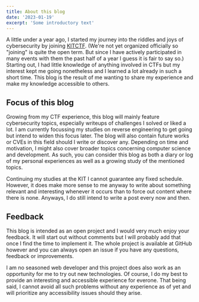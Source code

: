 ```yaml
---
title: About this blog
date: '2023-01-19'
excerpt: 'Some introductory text'
---
```


A little under a year ago, I started my journey into the riddles and joys of cybersecurity by joining [KITCTF](https://kitctf.de).
(We're not yet organized officially so "joining" is quite the open term.
But since I have actively participated in many events with them the past half of a year I guess it is fair to say so.)
Starting out, I had little knowledge of anything involved in CTFs but my interest kept me going nonetheless and I learned a lot already in such a short time.
This blog is the result of me wanting to share my experience and make my knowledge accessible to others.

## Focus of this blog

Growing from my CTF experience, this blog will mainly feature cybersecurity topics, especially writeups of challenges I solved or liked a lot.
I am currently focussing my studies on reverse engineering to get going but intend to widen this focus later.
The blog will also contain future works or CVEs in this field should I write or discover any.
Depending on time and motivation, I might also cover broader topics concerning computer science and development.
As such, you can consider this blog as both a diary or log of my personal experiences as well as a growing study of the mentioned topics.

Continuing my studies at the KIT I cannot guarantee any fixed schedule.
However, it does make more sense to me anyway to write about something relevant and interesting whenever it occurs than to force out content where there is none.
Anyways, I do still intend to write a post every now and then.

## Feedback

This blog is intended as an open project and I would very much enjoy your feedback.
It will start out without comments but I will probably add that once I find the time to implement it.
The whole project is available at GitHub however and you can always open an issue if you have any questions, feedback or improvements.

I am no seasoned web developer and this project does also work as an opportunity for me to try out new technologies.
Of course, I do my best to provide an interesting and accessible experience for everone.
That being said, I cannot avoid all such problems without any experience as of yet and will prioritize any accessibility issues should they arise.
